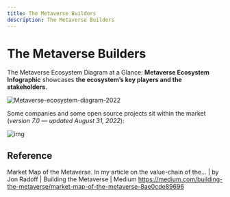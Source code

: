 ```yaml
---
title: The Metaverse Builders
description: The Metaverse Builders
---
```


# The Metaverse Builders

The Metaverse Ecosystem Diagram at a Glance: **Metaverse Ecosystem Infographic** showcases **the ecosystem’s key players and the stakeholders**.

![Metaverse-ecosystem-diagram-2022](https://newzoo.com/wp-content/uploads/2022/06/Metaverse-ecosystem-diagram-2022.png)

 Some companies and some open source projects sit within the market (*version 7.0 — updated August 31, 2022*):

![img](https://miro.medium.com/max/1400/1*fSxR_EkD7MKsv310Lduoqw.png)



## **Reference**

Market Map of the Metaverse. In my article on the value-chain of the… | by Jon Radoff | Building the Metaverse | Medium
https://medium.com/building-the-metaverse/market-map-of-the-metaverse-8ae0cde89696
